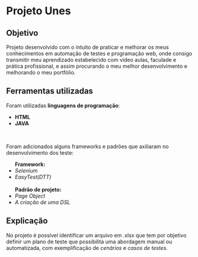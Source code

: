 <h1>Projeto Unes</h1>
<h2>Objetivo</h2>
<p>Projeto desenvolvido com o intuito de praticar e melhorar os meus conhecimentos em automação de testes e programação web, onde consigo transmitir meu aprendizado estabelecido com vídeo aulas, faculade e prática profissional, e assim procurando o meu melhor desenvolvimento e melhorando o meu portfólio.</p>
<h2>Ferramentas utilizadas</h2>
Foram utilizadas <strong>linguagens de programação</strong>:<br>
  <ul>
   <li><strong>HTML</strong></li>
   <li><strong>JAVA</strong></li>
  </ul> 
  <br>
<p>Foram adicionados alguns frameworks e padrões que axiliaram no desenvolvimento dos teste: <br>
  <ul>
    <strong>Framework:</strong>
    <li><em>Selenium</em></li>
    <li><em>EasyTest(DTT)</em></li>
    <br>
    <strong>Padrão de projeto:</strong>
    <li><em>Page Object</em></li>
    <li><em>A criação de uma DSL</em></li>
 </ul>   
 <h2>Explicação</h2>
 <p>No projeto é possível identificar um arquivo em .xlsx que tem por objetivo definir um plano de teste que possibilita uma abordagem manual ou automatizada, com exemplificação de <em>cenários</em> e <em>casos de testes</em>.</p>
